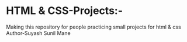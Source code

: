 # HTML & CSS-Projects:-
Making this repository for people practicing small projects for html & css
<br>
Author-Suyash Sunil Mane
